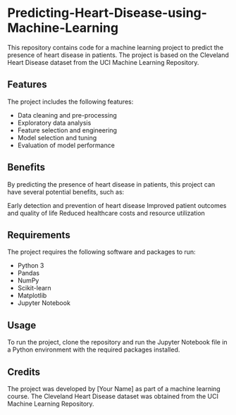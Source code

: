 # Predicting-Heart-Disease-using-Machine-Learning
This repository contains code for a machine learning project to predict the presence of heart disease in patients. The project is based on the Cleveland Heart Disease dataset from the UCI Machine Learning Repository.
## Features
The project includes the following features:

* Data cleaning and pre-processing
* Exploratory data analysis
* Feature selection and engineering
* Model selection and tuning
* Evaluation of model performance
## Benefits
By predicting the presence of heart disease in patients, this project can have several potential benefits, such as:

Early detection and prevention of heart disease
Improved patient outcomes and quality of life
Reduced healthcare costs and resource utilization
## Requirements
The project requires the following software and packages to run:

* Python 3
* Pandas
* NumPy
* Scikit-learn
* Matplotlib
* Jupyter Notebook
## Usage
To run the project, clone the repository and run the Jupyter Notebook file in a Python environment with the required packages installed.

## Credits
The project was developed by [Your Name] as part of a machine learning course. The Cleveland Heart Disease dataset was obtained from the UCI Machine Learning Repository.
